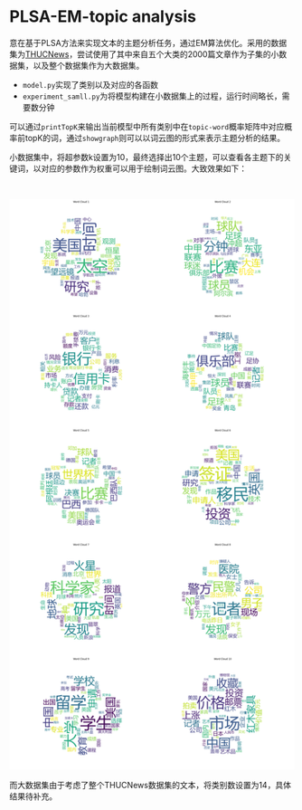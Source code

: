 # PLSA-EM-topic analysis

意在基于PLSA方法来实现文本的主题分析任务，通过EM算法优化。采用的数据集为[THUCNews](http://thuctc.thunlp.org/ "THUCNews")，尝试使用了其中来自五个大类的2000篇文章作为子集的小数据集，以及整个数据集作为大数据集。

* `model.py`​实现了类别以及对应的各函数
* ​`experiment_samll.py`​为将模型构建在小数据集上的过程，运行时间略长，需要数分钟

可以通过`printTopK`​来输出当前模型中所有类别中在`topic-word`​概率矩阵中对应概率前topK的词，通过`showgraph`​则可以以词云图的形式来表示主题分析的结果。

小数据集中，将超参数k设置为10，最终选择出10个主题，可以查看各主题下的关键词，以对应的参数作为权重可以用于绘制词云图。大致效果如下：

‍

​![small-output](assets/small-output-20230404143355-perhh40.png)​

而大数据集由于考虑了整个THUCNews数据集的文本，将类别数设置为14，具体结果待补充。
